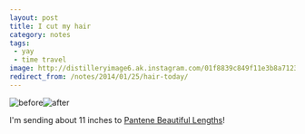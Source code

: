 ```yaml
---
layout: post
title: I cut my hair
category: notes
tags:
 - yay
 - time travel
image: http://distilleryimage6.ak.instagram.com/01f8839c849f11e3b8a7123c58805256_8.jpg
redirect_from: /notes/2014/01/25/hair-today/
---
```



<div class="photos">
<img src="http://farm8.staticflickr.com/7366/12731186683_a5dc76e5cd_o.jpg" class="img-half" alt="before"><img src="http://farm3.staticflickr.com/2859/12731497164_d92b200917_o.jpg" class="img-half" alt="after">
</div>

I'm sending about 11 inches to [Pantene Beautiful Lengths](http://www.pantene.com/en-us/pantenebeautifullengths/pages/default.aspx)!